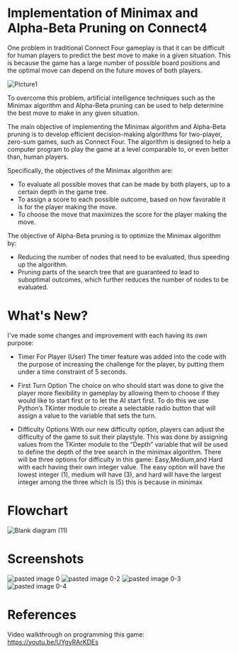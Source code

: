 
# Implementation of Minimax and Alpha-Beta Pruning on Connect4 
One problem in traditional Connect Four gameplay is that it can be difficult for human players to predict the best move to make in a given situation. This is because the game has a large number of possible board positions and the optimal move can depend on the future moves of both players.

![Picture1](https://github.com/dikidwid/Connect4-Game-with-AI/assets/92709211/2559210f-50bb-4013-993d-47b663a47666)

To overcome this problem, artificial intelligence techniques such as the Minimax algorithm and Alpha-Beta pruning can be used to help determine the best move to make in any given situation.

The main objective of implementing the Minimax algorithm and Alpha-Beta pruning is to develop efficient decision-making algorithms for two-player, zero-sum games, such as Connect Four. The algorithm is designed to help a computer program to play the game at a level comparable to, or even better than, human players. 

Specifically, the objectives of the Minimax algorithm are:

- To evaluate all possible moves that can be made by both players, up to a certain depth in the game tree.
- To assign a score to each possible outcome, based on how favorable it is for the player making the move.
- To choose the move that maximizes the score for the player making the move.

The objective of Alpha-Beta pruning is to optimize the Minimax algorithm by:
- Reducing the number of nodes that need to be evaluated, thus speeding up the algorithm.
- Pruning parts of the search tree that are guaranteed to lead to suboptimal outcomes, which further reduces the number of nodes to be evaluated.

# What's New?
I've made some changes and improvement with each having its own purpose:
- Timer For Player (User)
The timer feature was added into the code with the purpose of increasing the challenge for the player, by putting them under a time constraint of 5 seconds.

- First Turn Option
The choice on who should start was done to give the player more flexibility in gameplay by allowing them to choose if they would like  to start first or to let the AI start first. To do this we use Python’s TKinter module to create a selectable radio button  that will assign a value to the variable that sets the turn.

- Difficulty Options
With our new difficulty option, players can adjust the difficulty of the game to suit their playstyle. This was done by assigning values from the TKinter module to the “Depth” variable that will be used to define the depth of the tree search in the minimax algorithm. There will be three options for difficulty in this game: Easy,Medium,and Hard with each having their own integer value. The easy option will have the lowest integer (1), medium will have (3), and hard will have the largest integer among the three which is (5) this is because in minimax 

# Flowchart
![Blank diagram (11)](https://github.com/dikidwid/Connect4-Game-with-AI/assets/92709211/ca791dde-62b9-4c1c-9f8a-4f9e62f2f64a)

# Screenshots
![pasted image 0](https://github.com/dikidwid/Connect4-Game-with-AI/assets/92709211/afedab00-bc9e-4cf4-9e5e-d436f94e0f02)
![pasted image 0-2](https://github.com/dikidwid/Connect4-Game-with-AI/assets/92709211/6ddda60c-53eb-4096-82d1-a962b813a7b2)
![pasted image 0-3](https://github.com/dikidwid/Connect4-Game-with-AI/assets/92709211/d8c1d645-820e-4dac-bb71-2183c638e3a9)
![pasted image 0-4](https://github.com/dikidwid/Connect4-Game-with-AI/assets/92709211/7279d047-f3b1-4707-b74a-acb563563420)

# References
Video walkthrough on programming this game: https://youtu.be/UYgyRArKDEs
